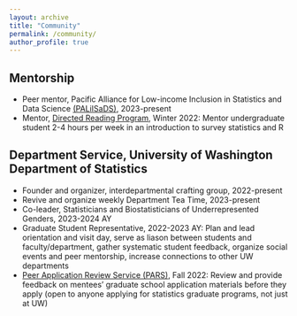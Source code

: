 ```yaml
---
layout: archive
title: "Community"
permalink: /community/
author_profile: true
---
```


## Mentorship

- Peer mentor, Pacific Alliance for Low-income Inclusion in Statistics and Data Science [(PALiISaDS)](https://www.paliisads.org/home), 2023-present
- Mentor, [Directed Reading Program](https://stat.uw.edu/academics/undergraduate/community/directed-reading-program), Winter 2022: Mentor undergraduate student 2-4 hours per week in an introduction to survey statistics and R

## Department Service, University of Washington Department of Statistics

- Founder and organizer, interdepartmental crafting group, 2022-present
- Revive and organize weekly Department Tea Time, 2023-present
- Co-leader, Statisticians and Biostatisticians of Underrepresented Genders, 2023-2024 AY
- Graduate Student Representative, 2022-2023 AY: Plan and lead orientation and visit day, serve as liason between students and faculty/department, gather systematic student feedback, organize social events and peer mentorship, increase connections to other UW departments
- [Peer Application Review Service (PARS)](https://stat.uw.edu/pre-application-review-service), Fall 2022: Review and provide feedback on mentees’ graduate school application materials before they apply (open to anyone applying for statistics graduate programs, not just at UW)
<!---
- Assemble and/or participate in multiple student subcommittees to provide feedback on department job applicants
--->
